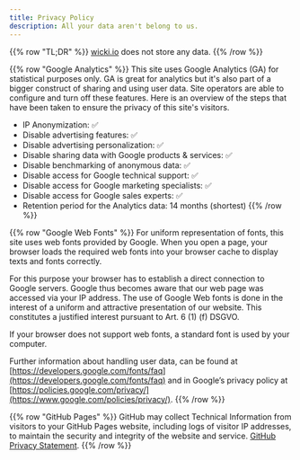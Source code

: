 ```yaml
---
title: Privacy Policy
description: All your data aren't belong to us.
---
```


{{% row "TL;DR" %}}
[wicki.io](https://wicki.io) does not store any data.
{{% /row %}}

{{% row "Google Analytics" %}}
This site uses Google Analytics (GA) for statistical purposes only. GA is great for analytics but it's also part of a bigger construct of sharing and using user data. Site operators are able to configure and turn off these features. Here is an overview of the steps that have been taken to ensure the privacy of this site's visitors.

* IP Anonymization: ✅
* Disable advertising features: ✅
* Disable advertising personalization: ✅
* Disable sharing data with Google products & services: ✅
* Disable benchmarking of anonymous data: ✅
* Disable access for Google technical support: ✅
* Disable access for Google marketing specialists: ✅
* Disable access for Google sales experts: ✅
* Retention period for the Analytics data: 14 months (shortest)
{{% /row %}}

{{% row "Google Web Fonts" %}}
For uniform representation of fonts, this site uses web fonts provided by Google. When you open a page, your browser loads the required web fonts into your browser cache to display texts and fonts correctly.


For this purpose your browser has to establish a direct connection to Google servers. Google thus becomes aware that our web page was accessed via your IP address. The use of Google Web fonts is done in the interest of a uniform and attractive presentation of our website. This constitutes a justified interest pursuant to Art. 6 (1) (f) DSGVO.

If your browser does not support web fonts, a standard font is used by your computer.

Further information about handling user data, can be found at [https://developers.google.com/fonts/faq](https://developers.google.com/fonts/faq) and in Google’s privacy policy at [https://policies.google.com/privacy/](https://www.google.com/policies/privacy/).
{{% /row %}}

{{% row "GitHub Pages" %}}
GitHub may collect Technical Information from visitors to your GitHub Pages website, including logs of visitor IP addresses, to maintain the security and integrity of the website and service. [GitHub Privacy Statement](https://help.github.com/en/github/site-policy/github-privacy-statement#github-pages).
{{% /row %}}